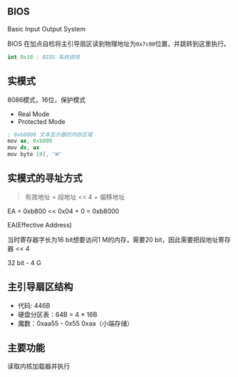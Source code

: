 ## BIOS

Basic Input Output System

BIOS 在加点自检将主引导扇区读到物理地址为`0x7c00`位置，并跳转到这里执行。

```s
int 0x10 ; BIOS 系统调用
```

## 实模式

8086模式，16位，保护模式

- Real Mode
- Protected Mode

```s
; 0xb8000 文本显示器的内存区域
mov ax, 0xb800
mov ds, ax
mov byte [0], 'H'
```

## 实模式的寻址方式

> 有效地址 = 段地址 << 4 + 偏移地址

EA = 0xb800 << 0x04 + 0 = 0xb8000

EA(Effective Address)

当时寄存器字长为16 bit想要访问1 M的内存，需要20 bit，因此需要把段地址寄存器 << 4

32 bit - 4 G

## 主引导扇区结构

- 代码: 446B
- 硬盘分区表：64B = 4 * 16B
- 魔数：0xaa55 - 0x55 0xaa（小端存储）

## 主要功能

读取内核加载器并执行
